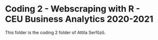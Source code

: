 # Coding 2 - Webscraping with R - CEU Business Analytics 2020-2021

This folder is the coding 2 folder of Attila Serfőző.
